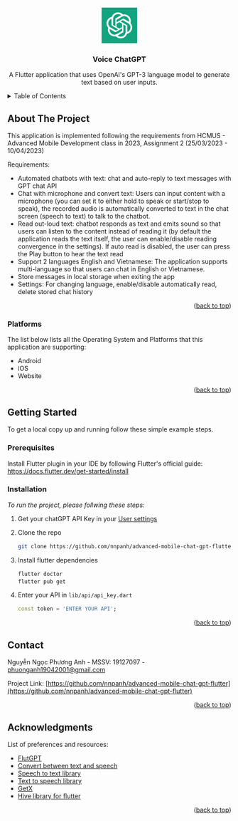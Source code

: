 <a name="readme-top"></a>



<!-- PROJECT LOGO -->
<br />
<div align="center">
  <a href="https://github.com/nnpanh/advanced-mobile-chat-gpt-flutter">
    <img src="assets/chatgpt_logo.png" alt="Logo" width="80" height="80">
  </a>

  <h3 align="center">Voice ChatGPT</h3>

  <p align="center">
    A Flutter application that uses OpenAI's GPT-3 language model to generate text based on user inputs.
    <br />
  </p>
</div>



<!-- TABLE OF CONTENTS -->
<details>
  <summary>Table of Contents</summary>
  <ol>
    <li>
      <a href="#about-the-project">About The Project</a>
      <ul>
        <li><a href="#built-with">Platforms</a></li>
      </ul>
    </li>
    <li>
      <a href="#getting-started">Getting Started</a>
      <ul>
        <li><a href="#prerequisites">Prerequisites</a></li>
        <li><a href="#installation">Installation</a></li>
      </ul>
    </li>
    <li><a href="#contact">Contact</a></li>
    <li><a href="#acknowledgments">Acknowledgments</a></li>
  </ol>
</details>



<!-- ABOUT THE PROJECT -->
## About The Project

This application is implemented following the requirements from HCMUS - Advanced Mobile Development class in 2023, Assignment 2 (25/03/2023 - 10/04/2023)

Requirements:
* Automated chatbots with text: chat and auto-reply to text messages with GPT chat API
* Chat with microphone and convert text: Users can input content with a microphone (you can set it to either hold to speak or start/stop to speak), the recorded audio is automatically converted to text in the chat screen (speech to text) to talk to the chatbot.
* Read out-loud text: chatbot responds as text and emits sound so that users can listen to the content instead of reading it (by default the application reads the text itself, the user can enable/disable reading convergence in the settings). If auto read is disabled, the user can press the Play button to hear the text read
* Support 2 languages English and Vietnamese: The application supports multi-language so that users can chat in English or Vietnamese.
* Store messages in local storage when exiting the app
* Settings: For changing language, enable/disable automatically read, delete stored chat history

<p align="right">(<a href="#readme-top">back to top</a>)</p>



### Platforms

The list below lists all the Operating System and Platforms that this application are supporting:

* Android
* iOS
* Website

<p align="right">(<a href="#readme-top">back to top</a>)</p>



<!-- GETTING STARTED -->
## Getting Started

To get a local copy up and running follow these simple example steps.

### Prerequisites

Install Flutter plugin in your IDE by following Flutter's official guide: https://docs.flutter.dev/get-started/install


### Installation

_To run the project, please follwing these steps:_

1. Get your chatGPT API Key in your [User settings](https://platform.openai.com/account/api-keys)

2. Clone the repo
   ```sh
   git clone https://github.com/nnpanh/advanced-mobile-chat-gpt-flutter.git
   ```

3. Install flutter dependencies
   ```sh
   flutter doctor
   flutter pub get
   ```

4. Enter your API in `lib/api/api_key.dart`
   ```dart
   const token = 'ENTER YOUR API';
   ```

<p align="right">(<a href="#readme-top">back to top</a>)</p>



<!-- CONTACT -->
## Contact

Nguyễn Ngọc Phương Anh - MSSV: 19127097 - phuonganh19042001@gmail.com

Project Link: [https://github.com/nnpanh/advanced-mobile-chat-gpt-flutter](https://github.com/nnpanh/advanced-mobile-chat-gpt-flutter)

<p align="right">(<a href="#readme-top">back to top</a>)</p>



<!-- ACKNOWLEDGMENTS -->
## Acknowledgments

List of preferences and resources:

* [FlutGPT](https://github.com/beSaif/FlutGPT?ref=flutterawesome.com)
* [Convert between text and speech](https://blog.logrocket.com/adding-speech-to-text-text-to-speech-support-flutter-app/)
* [Speech to text library](https://pub.dev/packages/speech_to_text)
* [Text to speech library](https://pub.dev/packages/flutter_tts)
* [GetX](https://pub.dev/packages/get)
* [Hive library for flutter](https://pub.dev/packages/hive)


<p align="right">(<a href="#readme-top">back to top</a>)</p>

